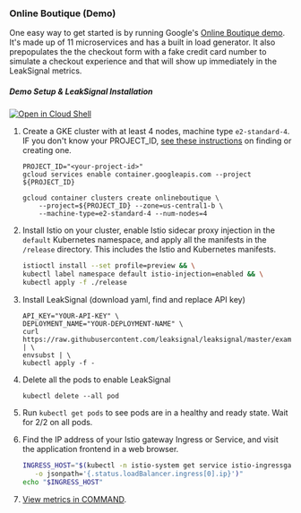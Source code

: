 ### Online Boutique (Demo)
One easy way to get started is by running Google's [Online Boutique demo](https://github.com/GoogleCloudPlatform/microservices-demo). It's made up of 11 microservices and has a built in load generator. It also prepopulates the the checkout form with a fake credit card number to simulate a checkout experience and that will show up immediately in the LeakSignal metrics.

##### Demo Setup & LeakSignal Installation

[![Open in Cloud Shell](https://gstatic.com/cloudssh/images/open-btn.svg)](https://ssh.cloud.google.com/cloudshell/editor?cloudshell_git_repo=https://github.com/GoogleCloudPlatform/microservices-demo&cloudshell_workspace=.&cloudshell_tutorial=docs/cloudshell-tutorial.md)

1. Create a GKE cluster with at least 4 nodes, machine type `e2-standard-4`. IF you don't know your PROJECT_ID, [see these instructions](https://cloud.google.com/resource-manager/docs/creating-managing-projects#creating_a_project) on finding or creating one.

    ```
    PROJECT_ID="<your-project-id>"
    gcloud services enable container.googleapis.com --project ${PROJECT_ID}
    
    gcloud container clusters create onlineboutique \
        --project=${PROJECT_ID} --zone=us-central1-b \
        --machine-type=e2-standard-4 --num-nodes=4
    ```

2. Install Istio on your cluster, enable Istio sidecar proxy injection in the `default` Kubernetes namespace, and apply all the manifests in the `/release` directory. This includes the Istio and Kubernetes manifests. 

   ```sh
   istioctl install --set profile=preview && \
   kubectl label namespace default istio-injection=enabled && \
   kubectl apply -f ./release 
   ```

3. Install LeakSignal (download yaml, find and replace API key)
   ```
   API_KEY="YOUR-API-KEY" \
   DEPLOYMENT_NAME="YOUR-DEPLOYMENT-NAME" \
   curl https://raw.githubusercontent.com/leaksignal/leaksignal/master/examples/istio/leaksignal.yaml | \
   envsubst | \
   kubectl apply -f -
   ```
4. Delete all the pods to enable LeakSignal
   ```
   kubectl delete --all pod
   ``` 
5. Run `kubectl get pods` to see pods are in a healthy and ready state. Wait for 2/2 on all pods.

6. Find the IP address of your Istio gateway Ingress or Service, and visit the
   application frontend in a web browser.

   ```sh
   INGRESS_HOST="$(kubectl -n istio-system get service istio-ingressgateway \
      -o jsonpath='{.status.loadBalancer.ingress[0].ip}')"
   echo "$INGRESS_HOST"
   ```
7. [View metrics in COMMAND](https://app.leaksignal.com).
